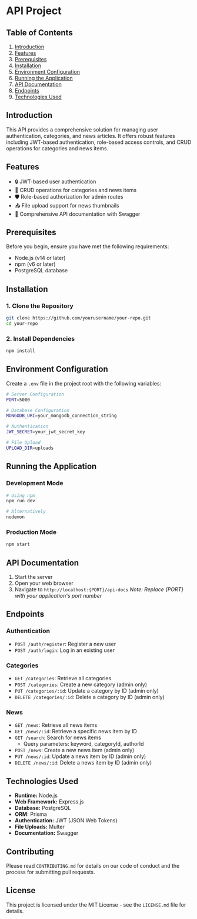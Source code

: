 # API Project

## Table of Contents
1. [Introduction](#introduction)
2. [Features](#features)
3. [Prerequisites](#prerequisites)
4. [Installation](#installation)
5. [Environment Configuration](#environment-configuration)
6. [Running the Application](#running-the-application)
7. [API Documentation](#api-documentation)
8. [Endpoints](#endpoints)
9. [Technologies Used](#technologies-used)

## Introduction
This API provides a comprehensive solution for managing user authentication, categories, and news articles. It offers robust features including JWT-based authentication, role-based access controls, and CRUD operations for categories and news items.

## Features
- 🔒 JWT-based user authentication
- 📂 CRUD operations for categories and news items
- 🛡️ Role-based authorization for admin routes
- 📤 File upload support for news thumbnails
- 📖 Comprehensive API documentation with Swagger

## Prerequisites
Before you begin, ensure you have met the following requirements:
- Node.js (v14 or later)
- npm (v6 or later)
- PostgreSQL database

## Installation

### 1. Clone the Repository
```bash
git clone https://github.com/yourusername/your-repo.git
cd your-repo
```

### 2. Install Dependencies
```bash
npm install
```

## Environment Configuration
Create a `.env` file in the project root with the following variables:

```bash
# Server Configuration
PORT=5000

# Database Configuration
MONGODB_URI=your_mongodb_connection_string

# Authentication
JWT_SECRET=your_jwt_secret_key

# File Upload
UPLOAD_DIR=uploads
```

## Running the Application

### Development Mode
```bash
# Using npm
npm run dev

# Alternatively
nodemon
```

### Production Mode
```bash
npm start
```

## API Documentation
1. Start the server
2. Open your web browser
3. Navigate to `http://localhost:{PORT}/api-docs`
   *Note: Replace {PORT} with your application's port number*

## Endpoints

### Authentication
- `POST /auth/register`: Register a new user
- `POST /auth/login`: Log in an existing user

### Categories
- `GET /categories`: Retrieve all categories
- `POST /categories`: Create a new category (admin only)
- `PUT /categories/:id`: Update a category by ID (admin only)
- `DELETE /categories/:id`: Delete a category by ID (admin only)

### News
- `GET /news`: Retrieve all news items
- `GET /news/:id`: Retrieve a specific news item by ID
- `GET /search`: Search for news items
  - Query parameters: keyword, categoryId, authorId
- `POST /news`: Create a new news item (admin only)
- `PUT /news/:id`: Update a news item by ID (admin only)
- `DELETE /news/:id`: Delete a news item by ID (admin only)

## Technologies Used
- **Runtime:** Node.js
- **Web Framework:** Express.js
- **Database:** PostgreSQL
- **ORM:** Prisma
- **Authentication:** JWT (JSON Web Tokens)
- **File Uploads:** Multer
- **Documentation:** Swagger

## Contributing
Please read `CONTRIBUTING.md` for details on our code of conduct and the process for submitting pull requests.

## License
This project is licensed under the MIT License - see the `LICENSE.md` file for details.
